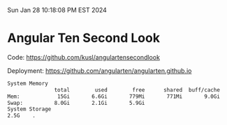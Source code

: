 Sun Jan 28 10:18:08 PM EST 2024

# Angular Ten Second Look

Code: https://github.com/kusl/angulartensecondlook

Deployment: https://github.com/angularten/angularten.github.io

```bash
System Memory
               total        used        free      shared  buff/cache   available
Mem:            15Gi       6.6Gi       779Mi       771Mi       9.0Gi       8.6Gi
Swap:          8.0Gi       2.1Gi       5.9Gi
System Storage
2.5G	.
```
```bash
